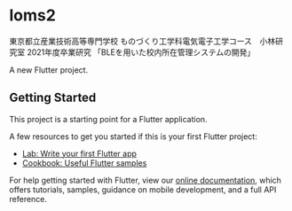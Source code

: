 # loms2

東京都立産業技術高等専門学校
ものづくり工学科電気電子工学コース　小林研究室
2021年度卒業研究
「BLEを用いた校内所在管理システムの開発」

A new Flutter project.

## Getting Started

This project is a starting point for a Flutter application.

A few resources to get you started if this is your first Flutter project:

- [Lab: Write your first Flutter app](https://flutter.dev/docs/get-started/codelab)
- [Cookbook: Useful Flutter samples](https://flutter.dev/docs/cookbook)

For help getting started with Flutter, view our
[online documentation](https://flutter.dev/docs), which offers tutorials,
samples, guidance on mobile development, and a full API reference.
